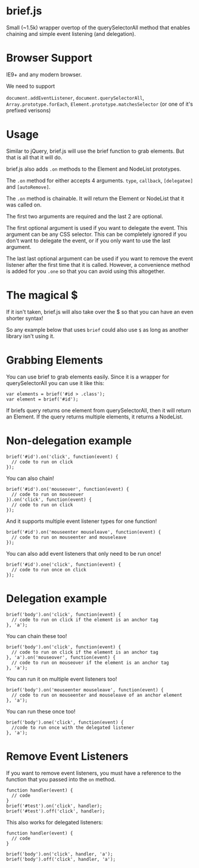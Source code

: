 brief.js
========

Small (~1.5k) wrapper overtop of the querySelectorAll method that enables chaining and simple event listening (and delegation).

Browser Support
===============

IE9+ and any modern browser.

We need to support 

```document.addEventListener```, ```document.querySelectorAll```, ```Array.prototype.forEach```, ```Element.prototype.matchesSelector``` (or one of it's prefixed verisons)


Usage
=====

Similar to jQuery, brief.js will use the brief function to grab elements. But that is all that it will do.

brief.js also adds ```.on``` methods to the Element and NodeList prototypes.

The ```.on``` method for either accepts 4 arguments. ```type```, ```callback```, ```[delegatee]``` and ```[autoRemove]```.

The ```.on``` method is chainable. It will return the Element or NodeList that it was called on.

The first two arguments are required and the last 2 are optional.

The first optional argument is used if you want to delegate the event. This argument can be any CSS selector. This can be completely ignored if you don't want to delegate the event, or if you only want to use the last argument.

The last last optional argument can be used if you want to remove the event listener after the first time that it is called. However, a convenience method is added for you ```.one``` so that you can avoid using this altogether.


The magical $
=============

If it isn't taken, brief.js will also take over the $ so that you can have an even shorter syntax!

So any example below that uses ```brief``` could also use ```$``` as long as another library isn't using it.

Grabbing Elements
=================

You can use brief to grab elements easily. Since it is a wrapper for querySelectorAll you can use it like this:

```
var elements = brief('#id > .class');
var element = brief('#id');
```

If briefs query returns one element from querySelectorAll, then it will return an Element. If the query returns multiple elements, it returns a NodeList.


Non-delegation example
======================

```
brief('#id').on('click', function(event) {
  // code to run on click
});
```

You can also chain!

```
brief('#id').on('mouseover', function(event) {
  // code to run on mouseover
}).on('click', function(event) {
  // code to run on click
});
```

And it supports multiple event listener types for one function!

```
brief('#id').on('mouseenter mouseleave', function(event) {
  // code to run on mouseenter and mouseleave
});
```

You can also add event listeners that only need to be run once!

```
brief('#id').one('click', function(event) {
  // code to run once on click
});
```

Delegation example
==================

```
brief('body').on('click', function(event) {
  // code to run on click if the element is an anchor tag
}, 'a');
```

You can chain these too!

```
brief('body').on('click', function(event) {
  // code to run on click if the element is an anchor tag
}, 'a').on('mouseover', function(event) {
  // code to run on mouseover if the element is an anchor tag
}, 'a');
```

You can run it on multiple event listeners too!

```
brief('body').on('mouseenter mouseleave', function(event) {
  // code to run on mouseenter and mouseleave of an anchor element
}, 'a');
```

You can run these once too!

```
brief('body').one('click', function(event) {
  //code to run once with the delegated listener
}, 'a');
```

Remove Event Listeners
======================

If you want to remove event listeners, you must have a reference to the function that you passed into the ```on``` method.

```
function handler(event) {
  // code
}
brief('#test').on('click', handler);
brief('#test').off('click', handler);
```

This also works for delegated listeners:

```
function handler(event) {
  // code
}

brief('body').on('click', handler, 'a');
brief('body').off('click', handler, 'a');
```
